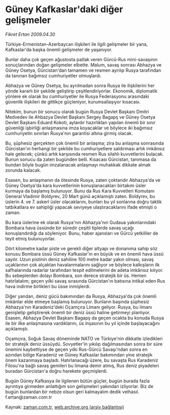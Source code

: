 # Güney Kafkaslar'daki diğer gelişmeler

*Fikret Ertan 2009.04.30*

<tr><td class="metin" colspan="2" style="padding-top: 20px; padding-left: 5px; padding-right: 10px;">Türkiye-Ermenistan-Azerbaycan ilişkileri ile ilgili gelişmeler bir yana, Kafkaslar'da başka önemli gelişmeler de yaşanıyor.</td></tr><tr><td class="metin" colspan="2" style="padding-top: 20px; padding-left: 5px; padding-right: 10px;"><p> Bunlar daha çok geçen ağustosta patlak veren Gürcü-Rus mini-savaşının sonuçlarından doğan gelişmeler elbette. Malum, savaş sonrası Abhazya ve Güney Osetya, Gürcistan'dan tamamen ve resmen ayrılıp Rusya tarafından da tanınan bağımsız cumhuriyetler olmuşlardı.
<p> Abhazya ve Güney Osetya, bu ayrılmadan sonra Rusya ile ilişkilerini her yönde kararlı bir şekilde geliştirip çeşitlendiriyorlar. Ekonomik, diplomatik yönlere ek olarak bu cumhuriyetler ile Rusya Federasyonu arasındaki güvenlik ilişkileri de gittikçe güçleniyor, kurumsallaşıyor kısacası.
<p> Nitekim, bunun bir sonucu olarak bugün Rusya Devlet Başkanı Dmitri Medvedev ile Ahbazya Devlet Başkanı Sergey Bagapş ve Güney Osetya Devlet Başkanı Eduard Kokoti, aylardır hazırlıkları yapılan önemli bir sınır güvenliği işbirliği anlaşmasına imza koyacaklar ve böylece iki bağımsız cumhuriyetin sınırları Rusya'nın garantisi altına girmiş olacak.
<p> Bu, şüphesiz gerçekten çok önemli bir anlaşma; zira bu anlaşma sonrasında Gürcistan'ın herhangi bir şekilde bu cumhuriyetlere saldırması artık imkânsız hale gelecek; çünkü artık karşısında resmen Rus silahlı kuvvetlerini bulacak. Bunun sonucu da zaten bugünden belli. Kısacası Gürcistan, tanımasa da bundan böyle bugün imzalanacak anlaşmayı muhakkak dikkate almak zorunda kalacak.
<p> Esasen, bu anlaşmanın da ötesinde Rusya, zaten çoktandır Abhazya'da ve Güney Osetya'da kara kuvvetlerinin konuşlanacakları birtakım üsler kurmaya da başlamış bulunuyor. Bunu da Rus Kara Kuvvetleri Komutanı General Vladimir Boldyrev, 20 Mart günü açıklamıştı zaten. Boldyrev, bu üslerin 4. ve 7. askerî üsler olacaklarını, bunları bu yıl sonlarına doğru taktik tatbikatlara ev sahipliği yapacak seviyeye ulaştıracaklarını ifade etmişti o zaman.
<p> Bu kara üslerine ek olarak Rusya'nın Abhazya'nın Gudaua yakınlarındaki Bombara hava üssünde bir süredir çeşitli tiplerde savaş uçağı konuşlandırdığı da söyleniyor. Bunu, haber ajansları ve Gürcü yetkililer de teyit etmiş bulunuyorlar.
<p> Dört kilometre kadar piste ve gerekli diğer altyapı ve donanıma sahip söz konusu Bombara üssü Güney Kafkaslar'ın en büyük ve en önemli hava üssü sayılır. Uzun pistinin deniz sahiline 100 metre kadar yakın olması, savaş uçaklarının çok alçaktan havalanmalarını sağlıyor ve böylece kalkışların ilk safhalarında radarlar tarafından tespit edilmelerini de adeta imkânsız kılıyor. Bu sebeplerden dolayı Bombara, son derece stratejik bir üs. Hemen hatırlatalım; geçen yılki savaş sırasında Gürcistan'ın batısına intikal eden Rus hava indirme birlikleri bu üsse inmişlerdi.
<p> Diğer yandan, deniz gücü bakımından da Rusya, Abhazya'da çok önemli imkânlar elde etmeye başlamış bulunuyor. Bunların başında şüphesiz Abhazya'nın Karadeniz'deki Oçamçıra Limanı geliyor. Rusya, bu limanı genişletip geliştirerek önemli bir deniz üssü haline getirmeyi planlıyor. Esasen, Abhazya Devlet Başkanı Bagapş da geçen ocakta bu konuda Rusya ile bir ilke anlaşmasına vardıklarını, üs inşasının bu yıl içinde başlayacağını açıklamıştı.
<p> Oçamçıra, Soğuk Savaş döneminde NATO ve Türkiye'nin dikkatle izledikleri bir stratejik deniz üssüydü. Sovyetler'in yıkılıp dağılmasından sonra bir süre önemini kaybettiyse de geçen yılki Rus-Gürcü Savaşı'ndan sonra en azından bölge Karadeniz ve Güney Kafkaslar bakımından yine stratejik önem kazanmaya başladı. Hatırlanacağı üzere, bu savaşta Rus Karadeniz Filosu'na bağlı savaş gemileri bu limana demir atmış, Rus deniz piyadeleri buradan Gürcistan'a doğru harekete geçmişlerdi.
<p> Bugün Güney Kafkasya ile ilgilenen bütün güçler, bugün burada fazla ayrıntıya girmeden anlattığım son gelişmeleri yakından izliyorlar. Biz de bugün bunlardan bir nebze olsun geri kalmayalım dedik velhasıl. f.ertan@zaman.com.tr<br/></p></p></p></p></p></p></p></p></p></p></td></tr>

Kaynak: [zaman.com.tr](http://zaman.com.tr/yazar.do?yazino=843169), [web.archive.org (arşiv bağlantısı)](http://web.archive.org/web/20090514051950/http://www.zaman.com.tr:80/yazar.do?yazino=843169)
